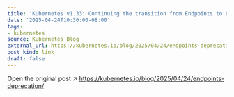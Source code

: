 ```yaml
---
title: 'Kubernetes v1.33: Continuing the transition from Endpoints to EndpointSlices'
date: '2025-04-24T10:30:00-08:00'
tags:
- kubernetes
source: Kubernetes Blog
external_url: https://kubernetes.io/blog/2025/04/24/endpoints-deprecation/
post_kind: link
draft: false
---
```

Open the original post ↗ https://kubernetes.io/blog/2025/04/24/endpoints-deprecation/
